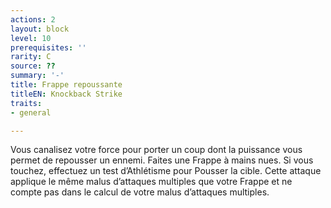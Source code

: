 ```yaml
---
actions: 2
layout: block
level: 10
prerequisites: ''
rarity: C
source: ??
summary: '-'
title: Frappe repoussante
titleEN: Knockback Strike
traits:
- general

---
```


<p>Vous canalisez votre force pour porter un coup dont la puissance vous permet de repousser un ennemi. Faites une Frappe à mains nues. Si vous touchez, effectuez un test d’Athlétisme pour Pousser la cible. Cette attaque applique le même malus d’attaques multiples que votre Frappe et ne compte pas dans le calcul de votre malus d’attaques multiples.</p>